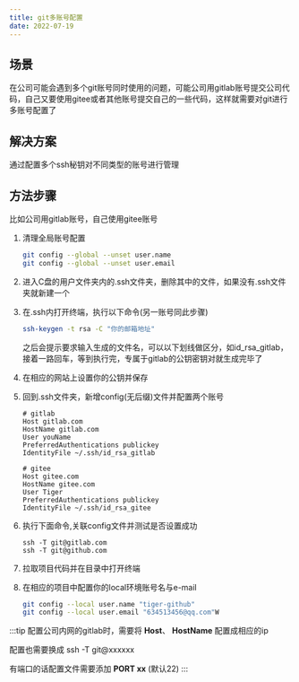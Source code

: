 ```yaml
---
title: git多账号配置
date: 2022-07-19
---
```


## 场景
在公司可能会遇到多个git账号同时使用的问题，可能公司用gitlab账号提交公司代码，自己又要使用gitee或者其他账号提交自己的一些代码，这样就需要对git进行多账号配置了

## 解决方案
通过配置多个ssh秘钥对不同类型的账号进行管理

## 方法步骤
比如公司用gitlab账号，自己使用gitee账号
1. 清理全局账号配置

    ```bash
    git config --global --unset user.name 
    git config --global --unset user.email
    ```
2. 进入C盘的用户文件夹内的.ssh文件夹，删除其中的文件，如果没有.ssh文件夹就新建一个

3. 在.ssh内打开终端，执行以下命令(另一账号同此步骤)

    ```bash
    ssh-keygen -t rsa -C "你的邮箱地址"
    ```
    之后会提示要求输入生成的文件名，可以以下划线做区分，如id_rsa_gitlab，接着一路回车，等到执行完，专属于gitlab的公钥密钥对就生成完毕了

4. 在相应的网站上设置你的公钥并保存

5. 回到.ssh文件夹，新增config(无后缀)文件并配置两个账号

    ```
    # gitlab
    Host gitlab.com
    HostName gitlab.com
    User youName
    PreferredAuthentications publickey
    IdentityFile ~/.ssh/id_rsa_gitlab

    # gitee
    Host gitee.com
    HostName gitee.com
    User Tiger
    PreferredAuthentications publickey
    IdentityFile ~/.ssh/id_rsa_gitee
    ```

6. 执行下面命令,关联config文件并测试是否设置成功
    ```ssh
    ssh -T git@gitlab.com
    ssh -T git@github.com
    ```

7. 拉取项目代码并在目录中打开终端

8. 在相应的项目中配置你的local环境账号名与e-mail

    ```bash
    git config --local user.name "tiger-github"
    git config --local user.email "634513456@qq.com"W
    ```

:::tip
配置公司内网的gitlab时，需要将 **Host**、 **HostName** 配置成相应的ip

配置也需要换成 ssh -T git@xxxxxx

有端口的话配置文件需要添加 **PORT xx** (默认22)
:::